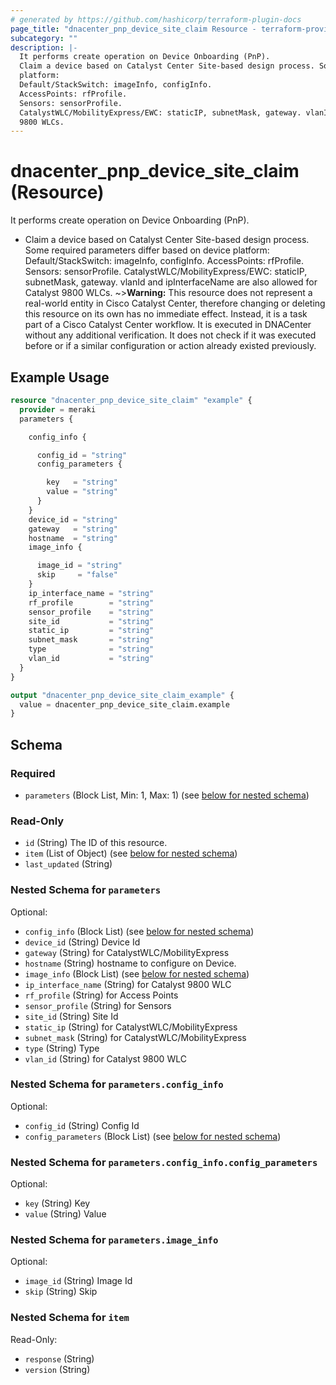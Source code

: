 ```yaml
---
# generated by https://github.com/hashicorp/terraform-plugin-docs
page_title: "dnacenter_pnp_device_site_claim Resource - terraform-provider-dnacenter"
subcategory: ""
description: |-
  It performs create operation on Device Onboarding (PnP).
  Claim a device based on Catalyst Center Site-based design process. Some required parameters differ based on device
  platform:
  Default/StackSwitch: imageInfo, configInfo.
  AccessPoints: rfProfile.
  Sensors: sensorProfile.
  CatalystWLC/MobilityExpress/EWC: staticIP, subnetMask, gateway. vlanId and ipInterfaceName are also allowed for Catalyst
  9800 WLCs.
---
```


# dnacenter_pnp_device_site_claim (Resource)

It performs create operation on Device Onboarding (PnP).

- Claim a device based on Catalyst Center Site-based design process. Some required parameters differ based on device
platform:
Default/StackSwitch: imageInfo, configInfo.
AccessPoints: rfProfile.
Sensors: sensorProfile.
CatalystWLC/MobilityExpress/EWC: staticIP, subnetMask, gateway. vlanId and ipInterfaceName are also allowed for Catalyst
9800 WLCs.
~>**Warning:**
This resource does not represent a real-world entity in Cisco Catalyst Center, therefore changing or deleting this resource on its own has no immediate effect.
Instead, it is a task part of a Cisco Catalyst Center workflow. It is executed in DNACenter without any additional verification. It does not check if it was executed before or if a similar configuration or action already existed previously.

## Example Usage

```terraform
resource "dnacenter_pnp_device_site_claim" "example" {
  provider = meraki
  parameters {

    config_info {

      config_id = "string"
      config_parameters {

        key   = "string"
        value = "string"
      }
    }
    device_id = "string"
    gateway   = "string"
    hostname  = "string"
    image_info {

      image_id = "string"
      skip     = "false"
    }
    ip_interface_name = "string"
    rf_profile        = "string"
    sensor_profile    = "string"
    site_id           = "string"
    static_ip         = "string"
    subnet_mask       = "string"
    type              = "string"
    vlan_id           = "string"
  }
}

output "dnacenter_pnp_device_site_claim_example" {
  value = dnacenter_pnp_device_site_claim.example
}
```

<!-- schema generated by tfplugindocs -->
## Schema

### Required

- `parameters` (Block List, Min: 1, Max: 1) (see [below for nested schema](#nestedblock--parameters))

### Read-Only

- `id` (String) The ID of this resource.
- `item` (List of Object) (see [below for nested schema](#nestedatt--item))
- `last_updated` (String)

<a id="nestedblock--parameters"></a>
### Nested Schema for `parameters`

Optional:

- `config_info` (Block List) (see [below for nested schema](#nestedblock--parameters--config_info))
- `device_id` (String) Device Id
- `gateway` (String) for CatalystWLC/MobilityExpress
- `hostname` (String) hostname to configure on Device.
- `image_info` (Block List) (see [below for nested schema](#nestedblock--parameters--image_info))
- `ip_interface_name` (String) for Catalyst 9800 WLC
- `rf_profile` (String) for Access Points
- `sensor_profile` (String) for Sensors
- `site_id` (String) Site Id
- `static_ip` (String) for CatalystWLC/MobilityExpress
- `subnet_mask` (String) for CatalystWLC/MobilityExpress
- `type` (String) Type
- `vlan_id` (String) for Catalyst 9800 WLC

<a id="nestedblock--parameters--config_info"></a>
### Nested Schema for `parameters.config_info`

Optional:

- `config_id` (String) Config Id
- `config_parameters` (Block List) (see [below for nested schema](#nestedblock--parameters--config_info--config_parameters))

<a id="nestedblock--parameters--config_info--config_parameters"></a>
### Nested Schema for `parameters.config_info.config_parameters`

Optional:

- `key` (String) Key
- `value` (String) Value



<a id="nestedblock--parameters--image_info"></a>
### Nested Schema for `parameters.image_info`

Optional:

- `image_id` (String) Image Id
- `skip` (String) Skip



<a id="nestedatt--item"></a>
### Nested Schema for `item`

Read-Only:

- `response` (String)
- `version` (String)
